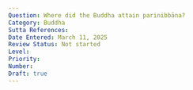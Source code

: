 ```yaml
---
Question: Where did the Buddha attain parinibbāna?
Category: Buddha
Sutta References:
Date Entered: March 11, 2025
Review Status: Not started
Level: 
Priority: 
Number: 
Draft: true
---
```

